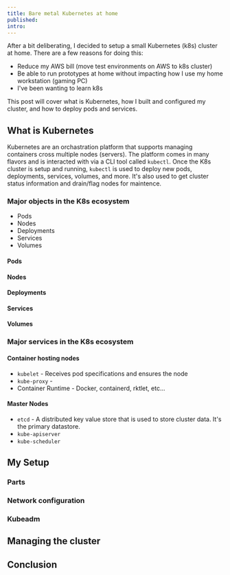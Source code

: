 ```yaml
---
title: Bare metal Kubernetes at home
published: 
intro: 
---
```


After a bit deliberating, I decided to setup a small Kubernetes (k8s) cluster at home. There are a few reasons for doing this:

* Reduce my AWS bill (move test environments on AWS to k8s cluster)
* Be able to run prototypes at home without impacting how I use my home workstation (gaming PC) 
* I've been wanting to learn k8s

This post will cover what is Kubernetes, how I built and configured my cluster, and how to deploy pods and services.

## What is Kubernetes

Kubernetes are an orchastration platform that supports managing containers cross multiple nodes (servers). The platform comes in many flavors and is interacted with via a CLI tool called `kubectl`. Once the K8s cluster is setup and running, `kubectl` is used to deploy new pods, deployments, services, volumes, and more. It's also used to get cluster status information and drain/flag nodes for maintence. 

### Major objects in the K8s ecosystem

* Pods
* Nodes
* Deployments
* Services
* Volumes

#### Pods

#### Nodes

#### Deployments

#### Services

#### Volumes

### Major services in the K8s ecosystem

#### Container hosting nodes

* `kubelet` - Receives pod specifications and ensures the node 
* `kube-proxy` -
* Container Runtime - Docker, containerd, rktlet, etc...

#### Master Nodes

* `etcd` - A distributed key value store that is used to store cluster data. It's the primary datastore. 
* `kube-apiserver`
* `kube-scheduler`

## My Setup

### Parts

### Network configuration

### Kubeadm

## Managing the cluster

## Conclusion
